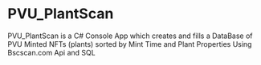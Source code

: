 # PVU_PlantScan
PVU_PlantScan is a C# Console App which creates and fills a DataBase of PVU Minted NFTs (plants) sorted by Mint Time and Plant Properties Using Bscscan.com Api and SQL

